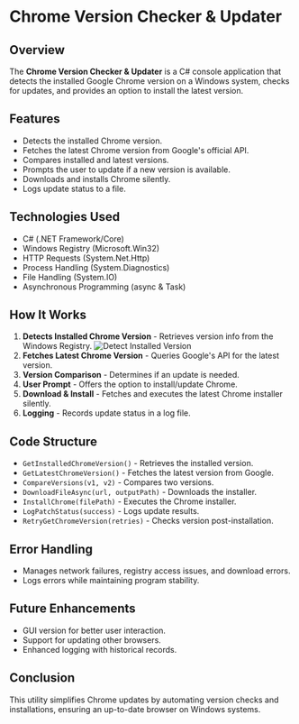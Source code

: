 # Chrome Version Checker & Updater

## Overview
The **Chrome Version Checker & Updater** is a C# console application that detects the installed Google Chrome version on a Windows system, checks for updates, and provides an option to install the latest version.

## Features
- Detects the installed Chrome version.
- Fetches the latest Chrome version from Google's official API.
- Compares installed and latest versions.
- Prompts the user to update if a new version is available.
- Downloads and installs Chrome silently.
- Logs update status to a file.

## Technologies Used
- C# (.NET Framework/Core)
- Windows Registry (Microsoft.Win32)
- HTTP Requests (System.Net.Http)
- Process Handling (System.Diagnostics)
- File Handling (System.IO)
- Asynchronous Programming (async & Task)

## How It Works
1. **Detects Installed Chrome Version** - Retrieves version info from the Windows Registry.
![Detect Installed Version](https://github.com/koushikballa006/ConsoleApplicationAssignment/blob/main/screenshots/Screenshot%202025-03-10%20at%2011.16.40%E2%80%AFAM.png?raw=true)
2. **Fetches Latest Chrome Version** - Queries Google's API for the latest version.
3. **Version Comparison** - Determines if an update is needed.
4. **User Prompt** - Offers the option to install/update Chrome.
5. **Download & Install** - Fetches and executes the latest Chrome installer silently.
6. **Logging** - Records update status in a log file.

## Code Structure
- `GetInstalledChromeVersion()` - Retrieves the installed version.
- `GetLatestChromeVersion()` - Fetches the latest version from Google.
- `CompareVersions(v1, v2)` - Compares two versions.
- `DownloadFileAsync(url, outputPath)` - Downloads the installer.
- `InstallChrome(filePath)` - Executes the Chrome installer.
- `LogPatchStatus(success)` - Logs update results.
- `RetryGetChromeVersion(retries)` - Checks version post-installation.

## Error Handling
- Manages network failures, registry access issues, and download errors.
- Logs errors while maintaining program stability.

## Future Enhancements
- GUI version for better user interaction.
- Support for updating other browsers.
- Enhanced logging with historical records.

## Conclusion
This utility simplifies Chrome updates by automating version checks and installations, ensuring an up-to-date browser on Windows systems.
